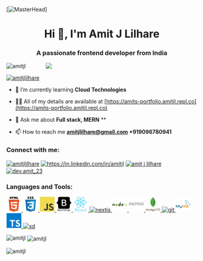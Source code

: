 [![MasterHead](https://miro.medium.com/v2/resize:fit:679/0*FGD6BUzzZs1VJLuY.gif)]
<h1 align="center">Hi 👋, I'm Amit J Lilhare</h1>
<h3 align="center">A passionate frontend developer from India</h3>
<img align="right"  width="400" src="https://cdn.dribbble.com/users/1162077/screenshots/3848914/programmer.gif">


<p align="left"> <img src="https://komarev.com/ghpvc/?username=amitjl&label=Profile%20views&color=0e75b6&style=flat" alt="amitjl" /> </p>

<p align="left"> <a href="https://twitter.com/amitjlilhare" target="blank"><img src="https://img.shields.io/twitter/follow/amitjlilhare?logo=twitter&style=for-the-badge" alt="amitjlilhare" /></a> </p>

- 🌱 I’m currently learning **Cloud Technologies**

- 👨‍💻 All of my details are available at [https://amits-portfolio.amitjl.repl.co](https://amits-portfolio.amitjl.repl.co)

- 💬 Ask me about **Full stack, MERN** **

- 📫 How to reach me **amitjlilhare@gmail.com +919096780941**

<h3 align="left">Connect with me:</h3>
<p align="left">
<a href="https://twitter.com/amitjlilhare" target="blank"><img align="center" src="https://raw.githubusercontent.com/rahuldkjain/github-profile-readme-generator/master/src/images/icons/Social/twitter.svg" alt="amitjlilhare" height="30" width="40" /></a>
<a href="https://linkedin.com/in/https://in.linkedin.com/in/amitjl" target="blank"><img align="center" src="https://raw.githubusercontent.com/rahuldkjain/github-profile-readme-generator/master/src/images/icons/Social/linked-in-alt.svg" alt="https://in.linkedin.com/in/amitjl" height="30" width="40" /></a>
<a href="https://fb.com/amit j lilhare" target="blank"><img align="center" src="https://raw.githubusercontent.com/rahuldkjain/github-profile-readme-generator/master/src/images/icons/Social/facebook.svg" alt="amit j lilhare" height="30" width="40" /></a>
<a href="https://instagram.com/dev.amit_23" target="blank"><img align="center" src="https://raw.githubusercontent.com/rahuldkjain/github-profile-readme-generator/master/src/images/icons/Social/instagram.svg" alt="dev.amit_23" height="30" width="40" /></a>
</p>

<h3 align="left">Languages and Tools:</h3>
<p align="left">  <a href="https://www.w3.org/html/" target="_blank" rel="noreferrer"> <img src="https://raw.githubusercontent.com/devicons/devicon/master/icons/html5/html5-original-wordmark.svg" alt="html5" width="40" height="40"/> <a href="https://www.w3schools.com/css/" target="_blank" rel="noreferrer"> <img src="https://raw.githubusercontent.com/devicons/devicon/master/icons/css3/css3-original-wordmark.svg" alt="css3" width="40" height="40"/> <a href="https://developer.mozilla.org/en-US/docs/Web/JavaScript" target="_blank" rel="noreferrer"> <img src="https://raw.githubusercontent.com/devicons/devicon/master/icons/javascript/javascript-original.svg" alt="javascript" width="40" height="40"/> <a href="https://getbootstrap.com" target="_blank" rel="noreferrer"> <img src="https://raw.githubusercontent.com/devicons/devicon/master/icons/bootstrap/bootstrap-plain-wordmark.svg" alt="bootstrap" width="40" height="40"/> </a> <a href="https://reactjs.org/" target="_blank" rel="noreferrer"> <img src="https://raw.githubusercontent.com/devicons/devicon/master/icons/react/react-original-wordmark.svg" alt="react" width="40" height="40"/> <a href="https://nextjs.org/" target="_blank" rel="noreferrer"> <img src="https://cdn.worldvectorlogo.com/logos/nextjs-2.svg" alt="nextjs" width="40" height="40"/> </a> <a href="https://nodejs.org" target="_blank" rel="noreferrer"> <img src="https://raw.githubusercontent.com/devicons/devicon/master/icons/nodejs/nodejs-original-wordmark.svg" alt="nodejs" width="40" height="40"/> </a>   </a> <a href="https://expressjs.com" target="_blank" rel="noreferrer"> <img src="https://raw.githubusercontent.com/devicons/devicon/master/icons/express/express-original-wordmark.svg" alt="express" width="40" height="40"/> </a><a href="https://www.mongodb.com/" target="_blank" rel="noreferrer"> <img src="https://raw.githubusercontent.com/devicons/devicon/master/icons/mongodb/mongodb-original-wordmark.svg" alt="mongodb" width="40" height="40"/> </a></a> <a href="https://git-scm.com/" target="_blank" rel="noreferrer"> <img src="https://www.vectorlogo.zone/logos/git-scm/git-scm-icon.svg" alt="git" width="40" height="40"/> </a> </a> </a>  <a href="https://www.mysql.com/" target="_blank" rel="noreferrer"> <img src="https://raw.githubusercontent.com/devicons/devicon/master/icons/mysql/mysql-original-wordmark.svg" alt="mysql" width="40" height="40"/> </a> </a> <a href="https://www.typescriptlang.org/" target="_blank" rel="noreferrer"> <img src="https://raw.githubusercontent.com/devicons/devicon/master/icons/typescript/typescript-original.svg" alt="typescript" width="40" height="40"/> </a> <a href="https://www.adobe.com/products/xd.html" target="_blank" rel="noreferrer"> <img src="https://cdn.worldvectorlogo.com/logos/adobe-xd.svg" alt="xd" width="40" height="40"/> </a>  </p>

<p><img align="left" src="https://github-readme-stats.vercel.app/api/top-langs?username=amitjl&show_icons=true&locale=en&layout=compact" alt="amitjl" /></p>

<p>&nbsp;<img align="center" src="https://github-readme-stats.vercel.app/api?username=amitjl&show_icons=true&locale=en" alt="amitjl" /></p>

<p><img align="center" src="https://github-readme-streak-stats.herokuapp.com/?user=amitjl&" alt="amitjl" /></p>
